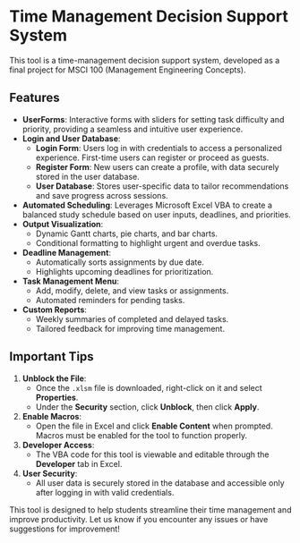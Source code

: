 # **Time Management Decision Support System**

This tool is a time-management decision support system, developed as a final project for MSCI 100 (Management Engineering Concepts).

## **Features**
- **UserForms**: Interactive forms with sliders for setting task difficulty and priority, providing a seamless and intuitive user experience.
- **Login and User Database**:
  - **Login Form**: Users log in with credentials to access a personalized experience. First-time users can register or proceed as guests.
  - **Register Form**: New users can create a profile, with data securely stored in the user database.
  - **User Database**: Stores user-specific data to tailor recommendations and save progress across sessions.
- **Automated Scheduling**: Leverages Microsoft Excel VBA to create a balanced study schedule based on user inputs, deadlines, and priorities.
- **Output Visualization**:
  - Dynamic Gantt charts, pie charts, and bar charts.
  - Conditional formatting to highlight urgent and overdue tasks.
- **Deadline Management**:
  - Automatically sorts assignments by due date.
  - Highlights upcoming deadlines for prioritization.
- **Task Management Menu**:
  - Add, modify, delete, and view tasks or assignments.
  - Automated reminders for pending tasks.
- **Custom Reports**:
  - Weekly summaries of completed and delayed tasks.
  - Tailored feedback for improving time management.

## **Important Tips**
1. **Unblock the File**:
   - Once the `.xlsm` file is downloaded, right-click on it and select **Properties**.
   - Under the **Security** section, click **Unblock**, then click **Apply**.
2. **Enable Macros**:
   - Open the file in Excel and click **Enable Content** when prompted. Macros must be enabled for the tool to function properly.
3. **Developer Access**:
   - The VBA code for this tool is viewable and editable through the **Developer** tab in Excel.
4. **User Security**:
   - All user data is securely stored in the database and accessible only after logging in with valid credentials.

This tool is designed to help students streamline their time management and improve productivity. Let us know if you encounter any issues or have suggestions for improvement!
